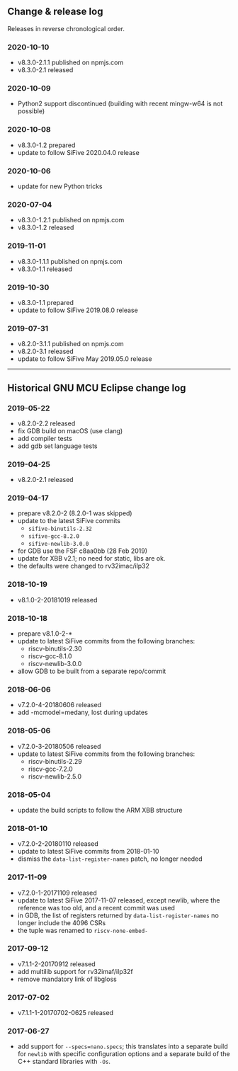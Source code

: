 
## Change & release log

Releases in reverse chronological order.

### 2020-10-10

- v8.3.0-2.1.1 published on npmjs.com
- v8.3.0-2.1 released

### 2020-10-09

- Python2 support discontinued (building with recent mingw-w64 is not possible)

### 2020-10-08

- v8.3.0-1.2 prepared
- update to follow SiFive 2020.04.0 release

### 2020-10-06

- update for new Python tricks

### 2020-07-04

- v8.3.0-1.2.1 published on npmjs.com
- v8.3.0-1.2 released

### 2019-11-01

- v8.3.0-1.1.1 published on npmjs.com
- v8.3.0-1.1 released

### 2019-10-30

- v8.3.0-1.1 prepared
- update to follow SiFive 2019.08.0 release

### 2019-07-31

- v8.2.0-3.1.1 published on npmjs.com
- v8.2.0-3.1 released
- update to follow SiFive May 2019.05.0 release

___

## Historical GNU MCU Eclipse change log

### 2019-05-22

- v8.2.0-2.2 released
- fix GDB build on macOS (use clang)
- add compiler tests
- add gdb set language tests

### 2019-04-25

- v8.2.0-2.1 released

### 2019-04-17

- prepare v8.2.0-2 (8.2.0-1 was skipped)
- update to the latest SiFive commits
  - `sifive-binutils-2.32`
  - `sifive-gcc-8.2.0`
  - `sifive-newlib-3.0.0`
- for GDB use the FSF c8aa0bb (28 Feb 2019)
- update for XBB v2.1; no need for static, libs are ok.
- the defaults were changed to rv32imac/ilp32

### 2018-10-19

- v8.1.0-2-20181019 released

### 2018-10-18

- prepare v8.1.0-2-*
- update to latest SiFive commits from the following branches:
  - riscv-binutils-2.30
  - riscv-gcc-8.1.0
  - riscv-newlib-3.0.0
- allow GDB to be built from a separate repo/commit

### 2018-06-06

- v7.2.0-4-20180606 released
- add -mcmodel=medany, lost during updates

### 2018-05-06

- v7.2.0-3-20180506 released
- update to latest SiFive commits from the following branches:
  - riscv-binutils-2.29
  - riscv-gcc-7.2.0
  - riscv-newlib-2.5.0

### 2018-05-04

- update the build scripts to follow the ARM XBB structure

### 2018-01-10

- v7.2.0-2-20180110 released
- update to latest SiFive commits from 2018-01-10
- dismiss the `data-list-register-names` patch, no longer needed

### 2017-11-09

- v7.2.0-1-20171109 released
- update to latest SiFive 2017-11-07 released, except newlib, where the
reference was too old, and a recent commit was used
- in GDB, the list of registers returned by `data-list-register-names`
no longer include the 4096 CSRs
- the tuple was renamed to `riscv-none-embed-`

### 2017-09-12

- v7.1.1-2-20170912 released
- add multilib support for rv32imaf/ilp32f
- remove mandatory link of libgloss

### 2017-07-02

- v7.1.1-1-20170702-0625 released

### 2017-06-27

- add support for `--specs=nano.specs`; this translates into a separate
build for `newlib` with specific configuration options and a separate
build of the C++ standard libraries with `-Os`.

